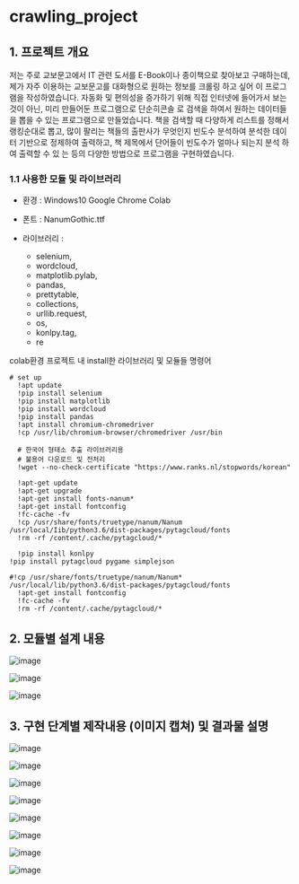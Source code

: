 # crawling_project
## 1.	프로젝트 개요
 저는 주로 교보문고에서 IT 관련 도서를 E-Book이나 종이책으로 찾아보고 구매하는데,
제가 자주 이용하는 교보문고를 대화형으로 원하는 정보를 크롤링 하고 싶어 이 프로그램을 작성하였습니다.
자동화 및 편의성을 증가하기 위해  직접 인터넷에 들어가서 보는것이 아닌, 미리 만들어둔 프로그램으로 단순히콘솔
로 검색을 하여서 원하는 데이터들을 뽑을 수 있는 프로그램으로 만들었습니다.
책을 검색할 때 다양하게 리스트를 정해서 랭킹순대로 뽑고, 많이 팔리는 책들의 출판사가 무엇인지 빈도수 분석하여
분석한 데이터 기반으로 정제하여 출력하고, 책 제목에서 단어들이 빈도수가 얼마나 되는지 분석 하여 출력할 수 있
는 등의 다양한 방법으로 프로그램을 구현하였습니다.
 

### 1.1 사용한 모듈 및 라이브러리
  * 환경 : Windows10 Google Chrome Colab
  
  * 폰트 : NanumGothic.ttf

  * 라이브러리 : 
     - selenium,  
     - wordcloud,  
     - matplotlib.pylab,  
     - pandas,  
     - prettytable,  
     - collections,    
     - urllib.request,  
     - os,  
     - konlpy.tag,
     - re  

  colab환경 프로젝트 내 install한 라이브러리 및 모듈들 명령어
  ```
  # set up
	!apt update
	!pip install selenium
	!pip install matplotlib
	!pip install wordcloud
	!pip install pandas
	!apt install chromium-chromedriver
	!cp /usr/lib/chromium-browser/chromedriver /usr/bin
   
	# 한국어 형태소 추출 라이브러리용
	# 불용어 다운로드 및 전처리
	!wget --no-check-certificate "https://www.ranks.nl/stopwords/korean"

	!apt-get update
	!apt-get upgrade
	!apt-get install fonts-nanum*
	!apt-get install fontconfig
	!fc-cache -fv
	!cp /usr/share/fonts/truetype/nanum/Nanum /usr/local/Iib/python3.6/dist-packages/pytagcloud/fonts
	!rm -rf /content/.cache/pytagcloud/*

	!pip install konlpy
  !pip install pytagcloud pygame simplejson
  
  #!cp /usr/share/fonts/truetype/nanum/Nanum* /usr/local/lib/python3.6/dist-packages/pytagcloud/fonts
	!apt-get install fontconfig
	!fc-cache -fv
	!rm -rf /content/.cache/pytagcloud/* 
  ```

## 2. 모듈별 설계 내용

![image](https://user-images.githubusercontent.com/41531594/101987302-a000b180-3cd6-11eb-960c-d5d9ce39cd50.png)

![image](https://user-images.githubusercontent.com/41531594/101987309-a727bf80-3cd6-11eb-84fa-e52fb50706a9.png)

![image](https://user-images.githubusercontent.com/41531594/101987319-aee76400-3cd6-11eb-9299-449f7813a3ed.png)

## 3. 구현 단계별 제작내용 (이미지 캡쳐) 및 결과물 설명

![image](https://user-images.githubusercontent.com/41531594/101987373-143b5500-3cd7-11eb-8f88-a4a923140128.png)

![image](https://user-images.githubusercontent.com/41531594/101987378-1bfaf980-3cd7-11eb-9d69-aee15e6692a5.png)

![image](https://user-images.githubusercontent.com/41531594/101987384-274e2500-3cd7-11eb-85f4-9deaaa97b6ac.png)

![image](https://user-images.githubusercontent.com/41531594/101987406-3d5be580-3cd7-11eb-9d85-28befea1c48b.png)

![image](https://user-images.githubusercontent.com/41531594/101987413-451b8a00-3cd7-11eb-8e07-4ef8c7ee072e.png)

![image](https://user-images.githubusercontent.com/41531594/101987421-4ea4f200-3cd7-11eb-9942-53c9a7b00937.png)

![image](https://user-images.githubusercontent.com/41531594/101987424-56fd2d00-3cd7-11eb-9945-af5d54b27c62.png)

![image](https://user-images.githubusercontent.com/41531594/101987433-68463980-3cd7-11eb-9887-4c23b8ce9ce6.png)

